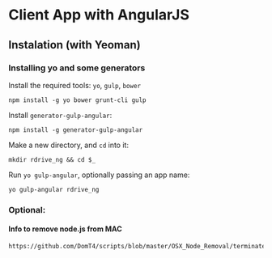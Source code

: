 # Client App with AngularJS





## Instalation (with Yeoman)

### Installing yo and some generators
Install the required tools: `yo`, `gulp`, `bower`
```
npm install -g yo bower grunt-cli gulp
```

Install `generator-gulp-angular`:
```
npm install -g generator-gulp-angular
```

Make a new directory, and `cd` into it:
```
mkdir rdrive_ng && cd $_
```

Run `yo gulp-angular`, optionally passing an app name:
```
yo gulp-angular rdrive_ng
```

### Optional:

#### Info to remove node.js from MAC
```
https://github.com/DomT4/scripts/blob/master/OSX_Node_Removal/terminatenode.sh
```
